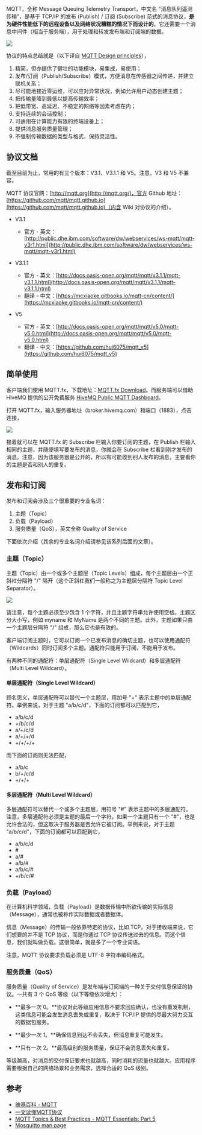 MQTT，全称 Message Queuing Telemetry Transport，中文名 "消息队列遥测传输"，是基于 TCP/IP 的发布 (Publish) / 订阅 (Subscribe) 范式的消息协议，**是为硬件性能低下的远程设备以及网络状况糟糕的情况下而设计的**。它还需要一个消息中间件（相当于服务端），用于处理和转发发布端和订阅端的数据。

![](https://cdn.ethsonliu.com/x1/20200424_01.png)

协议的特点总结就是（以下译自 [MQTT Design principles](https://github.com/mqtt/mqtt.github.io/wiki/Design-Principles)），

1. 精简，但亦提供了健壮的功能模块，易集成，易使用；
2. 发布/订阅（Publish/Subscribe）模式，方便消息在传感器之间传递，并建立联机关系；
3. 尽可能地接近零运维，可以应对异常状况，例如允许用户动态创建主题；
4. 把传输量降到最低以提高传输效率；
5. 把低带宽、高延迟、不稳定的网络等因素考虑在内；
6. 支持连续的会话控制；
7. 可适用在计算能力有限的终端设备上；
8. 提供消息服务质量管理；
9. 不强制传输数据的类型与格式，保持灵活性。

## 协议文档

截至目前为止，常用的有三个版本：V3.1、V3.1.1 和 V5。注意，V3 和 V5 不兼容。

MQTT 协议官网：[http://mqtt.org](http://mqtt.org/)，官方 Github 地址：[https://github.com/mqtt/mqtt.github.io](https://github.com/mqtt/mqtt.github.io)（内含 Wiki 对协议的介绍）。

- V3.1
  - 官方 - 英文：[http://public.dhe.ibm.com/software/dw/webservices/ws-mqtt/mqtt-v3r1.html](http://public.dhe.ibm.com/software/dw/webservices/ws-mqtt/mqtt-v3r1.html)

- V3.1.1
  - 官方 - 英文：[http://docs.oasis-open.org/mqtt/mqtt/v3.1.1/mqtt-v3.1.1.html](http://docs.oasis-open.org/mqtt/mqtt/v3.1.1/mqtt-v3.1.1.html)
  - 翻译 - 中文：[https://mcxiaoke.gitbooks.io/mqtt-cn/content/](https://mcxiaoke.gitbooks.io/mqtt-cn/content/)

- V5
  - 官方 - 英文：[http://docs.oasis-open.org/mqtt/mqtt/v5.0/mqtt-v5.0.html](http://docs.oasis-open.org/mqtt/mqtt/v5.0/mqtt-v5.0.html)
  - 翻译 - 中文：[https://github.com/hui6075/mqtt_v5](https://github.com/hui6075/mqtt_v5)

## 简单使用

客户端我们使用 MQTT.fx，下载地址：[MQTT.fx Download](https://mqttfx.jensd.de/index.php/download)。而服务端可以借助 HiveMQ 提供的公开免费服务 [HiveMQ Public MQTT Dashboard](http://www.mqtt-dashboard.com/)。

打开 MQTT.fx，输入服务器地址（broker.hivemq.com）和端口（1883），点击连接，

![](https://cdn.ethsonliu.com/x1/20200424_02.png)

接着就可以在 MQTT.fx 的 Subscribe 栏输入你要订阅的主题，在 Publish 栏输入相同的主题，并随便填写要发布的消息，你就会在 Subscribe 栏看到刚才发布的消息。注意，因为该服务器是公开的，所以有可能收到别人发布的消息，主要看你的主题是否和别人的重复。

## 发布和订阅

发布和订阅会涉及三个很重要的专业名词：

1. 主题（Topic）
2. 负载（Payload）
3. 服务质量（QoS），英文全称 Quality of Service

下面依次介绍（其余的专业名词介绍请参见该系列后面的文章）。

### 主题（Topic）

主题（Topic）由一个或多个主题层（Topic Levels）组成，每个主题层由一个正斜杠分隔符 "/" 隔开（这个正斜杠我们一般称之为主题层分隔符 Topic Level Separator）。

![](https://cdn.ethsonliu.com/x1/20200424_03.png)

请注意，每个主题必须至少包含 1 个字符，并且主题字符串允许使用空格。主题区分大小写，例如 myname 和 MyName 是两个不同的主题。此外，主题如果只由一个主题层分隔符 "/" 组成，那么它也是有效的。

客户端订阅主题时，它可以订阅一个已发布消息的确切主题，也可以使用通配符（Wildcards）同时订阅多个主题。通配符只能用于订阅，不能用于发布。

有两种不同的通配符：单层通配符（Single Level Wildcard）和多层通配符（Multi Level Wildcard）。

#### 单层通配符（Single Level Wildcard）

顾名思义，单层通配符可以替代一个主题层，用加号 "+" 表示主题中的单层通配符。举例来说，对于主题 "a/b/c/d"，下面的订阅都可以匹配到它，

- a/b/c/d
- +/b/c/d
- a/+/c/d
- a/+/+/d
- +/+/+/+

而下面的订阅则无法匹配，

- a/b/c
- b/+/c/d
- +/+/+

#### 多层通配符（Multi Level Wildcard）

多层通配符可以替代一个或多个主题层，用符号 "#" 表示主题中的多层通配符。注意，多层通配符必须是主题的最后一个字符。如果一个主题只有一个 "#"，也是允许合法的，但这取决于服务器是否允许它被订阅。举例来说，对于主题 "a/b/c/d"，下面的订阅都可以匹配到它，

- a/b/c/d
- \#
- a/#
- a/b/#
- a/b/c/#
- +/b/c/#

### 负载（Payload）

在计算机科学领域，负载（Payload）是数据传输中所欲传输的实际信息（Message），通常也被称作实际数据或者数据体。

信息（Message）的传输一般依靠特定的协议，比如 TCP。对于接收端来说，它们想要的并不是 TCP 协议，而是你通过 TCP 协议传送过去的信息。而这个信息，我们就叫做负载。这很简单，就是多了一个专业词语。

注意，MQTT 协议要求负载必须是 UTF-8 字符串编码格式。

### 服务质量（QoS）

服务质量（Quality of Service）是发布端与订阅端的一种关于交付信息保证的协议。一共有 3 个 QoS 等级（以下等级依次增大）：

- **最多一次 0。**协议对此等级应用信息不要求回应确认，也没有重发机制，这类信息可能会发生消息丢失或重复，取决于 TCP/IP 提供的尽最大努力交互的数据包服务。

- **最少一次 1。**确保信息到达不会丢失，但消息重复可能发生。

- **只有一次 2。**最高级别的服务质量，保证不会消息丢失和重复。

等级越高，对消息的交付保证要求也就越高，同时消耗的流量也就越大。应用程序需要根据自己的网络场景和业务需求，选择合适的 QoS 级别。

## 参考

- [维基百科 - MQTT](https://zh.wikipedia.org/wiki/MQTT)
- [一文读懂MQTT协议](https://www.jianshu.com/p/5c42cb0ed1e9)
- [MQTT Topics & Best Practices - MQTT Essentials: Part 5](https://www.hivemq.com/blog/mqtt-essentials-part-5-mqtt-topics-best-practices/)
- [Mosquitto man page](https://mosquitto.org/man/mosquitto-8.html)
